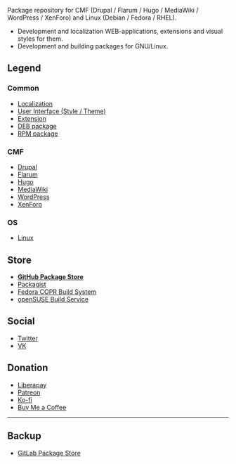 Package repository for CMF (Drupal / Flarum / Hugo / MediaWiki / WordPress / XenForo) and Linux (Debian / Fedora / RHEL).

- Development and localization WEB-applications, extensions and visual styles for them.
- Development and building packages for GNU/Linux.

## Legend

### Common

- [Localization](https://github.com/search?q=topic:l10n+org:pkgstore&type=Repositories)
- [User Interface (Style / Theme)](https://github.com/search?q=topic:ui+org:pkgstore&type=Repositories)
- [Extension](https://github.com/search?q=topic:extension+org:pkgstore&type=Repositories)
- [DEB package](https://github.com/search?q=topic:deb+org:pkgstore&type=Repositories)
- [RPM package](https://github.com/search?q=topic:rpm+org:pkgstore&type=Repositories)

### CMF

- [Drupal](https://github.com/search?q=topic:drupal+org:pkgstore&type=Repositories)
- [Flarum](https://github.com/search?q=topic:flarum+org:pkgstore&type=Repositories)
- [Hugo](https://github.com/search?q=topic:hugo+org:pkgstore&type=Repositories)
- [MediaWiki](https://github.com/search?q=topic:mediawiki+org:pkgstore&type=Repositories)
- [WordPress](https://github.com/search?q=topic:wordpress+org:pkgstore&type=Repositories)
- [XenForo](https://github.com/search?q=topic:xenforo+org:pkgstore&type=Repositories)

### OS

- [Linux](https://github.com/search?q=topic:linux+org:pkgstore&type=Repositories)

## Store

- [**GitHub Package Store**](https://github.com/pkgstore)
- [Packagist](https://packagist.org/packages/pkgstore)
- [Fedora COPR Build System](https://copr.fedorainfracloud.org/coprs/pkgstore)
- [openSUSE Build Service](https://build.opensuse.org/users/pkgstore)

## Social

- [Twitter](https://twitter.com/pkgstore)
- [VK](https://vk.com/pkgstore)

## Donation

- [Liberapay](https://liberapay.com/pkgstore)
- [Patreon](https://patreon.com/pkgstore)
- [Ko-fi](https://ko-fi.com/pkgstore)
- [Buy Me a Coffee](https://buymeacoffee.com/pkgstore)

---

## Backup

- [GitLab Package Store](https://gitlab.com/pkgstore)
